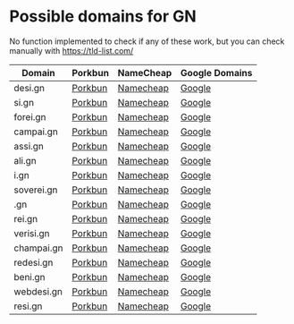 # Possible domains for GN

No function implemented to check if any of these work, but you can check manually with https://tld-list.com/

| Domain | Porkbun | NameCheap | Google Domains |
|---|---|---|---|
| desi.gn | [Porkbun](https://porkbun.com/checkout/search?prb=e814663da1&tlds=&idnLanguage=&search=search&q=desi.gn) | [Namecheap](https://www.namecheap.com/domains/registration/results/?domain=desi.gn) | [Google](https://domains.google.com/registrar/search?searchTerm=desi.gn) |
| si.gn | [Porkbun](https://porkbun.com/checkout/search?prb=e814663da1&tlds=&idnLanguage=&search=search&q=si.gn) | [Namecheap](https://www.namecheap.com/domains/registration/results/?domain=si.gn) | [Google](https://domains.google.com/registrar/search?searchTerm=si.gn) |
| forei.gn | [Porkbun](https://porkbun.com/checkout/search?prb=e814663da1&tlds=&idnLanguage=&search=search&q=forei.gn) | [Namecheap](https://www.namecheap.com/domains/registration/results/?domain=forei.gn) | [Google](https://domains.google.com/registrar/search?searchTerm=forei.gn) |
| campai.gn | [Porkbun](https://porkbun.com/checkout/search?prb=e814663da1&tlds=&idnLanguage=&search=search&q=campai.gn) | [Namecheap](https://www.namecheap.com/domains/registration/results/?domain=campai.gn) | [Google](https://domains.google.com/registrar/search?searchTerm=campai.gn) |
| assi.gn | [Porkbun](https://porkbun.com/checkout/search?prb=e814663da1&tlds=&idnLanguage=&search=search&q=assi.gn) | [Namecheap](https://www.namecheap.com/domains/registration/results/?domain=assi.gn) | [Google](https://domains.google.com/registrar/search?searchTerm=assi.gn) |
| ali.gn | [Porkbun](https://porkbun.com/checkout/search?prb=e814663da1&tlds=&idnLanguage=&search=search&q=ali.gn) | [Namecheap](https://www.namecheap.com/domains/registration/results/?domain=ali.gn) | [Google](https://domains.google.com/registrar/search?searchTerm=ali.gn) |
| i.gn | [Porkbun](https://porkbun.com/checkout/search?prb=e814663da1&tlds=&idnLanguage=&search=search&q=i.gn) | [Namecheap](https://www.namecheap.com/domains/registration/results/?domain=i.gn) | [Google](https://domains.google.com/registrar/search?searchTerm=i.gn) |
| soverei.gn | [Porkbun](https://porkbun.com/checkout/search?prb=e814663da1&tlds=&idnLanguage=&search=search&q=soverei.gn) | [Namecheap](https://www.namecheap.com/domains/registration/results/?domain=soverei.gn) | [Google](https://domains.google.com/registrar/search?searchTerm=soverei.gn) |
| .gn | [Porkbun](https://porkbun.com/checkout/search?prb=e814663da1&tlds=&idnLanguage=&search=search&q=.gn) | [Namecheap](https://www.namecheap.com/domains/registration/results/?domain=.gn) | [Google](https://domains.google.com/registrar/search?searchTerm=.gn) |
| rei.gn | [Porkbun](https://porkbun.com/checkout/search?prb=e814663da1&tlds=&idnLanguage=&search=search&q=rei.gn) | [Namecheap](https://www.namecheap.com/domains/registration/results/?domain=rei.gn) | [Google](https://domains.google.com/registrar/search?searchTerm=rei.gn) |
| verisi.gn | [Porkbun](https://porkbun.com/checkout/search?prb=e814663da1&tlds=&idnLanguage=&search=search&q=verisi.gn) | [Namecheap](https://www.namecheap.com/domains/registration/results/?domain=verisi.gn) | [Google](https://domains.google.com/registrar/search?searchTerm=verisi.gn) |
| champai.gn | [Porkbun](https://porkbun.com/checkout/search?prb=e814663da1&tlds=&idnLanguage=&search=search&q=champai.gn) | [Namecheap](https://www.namecheap.com/domains/registration/results/?domain=champai.gn) | [Google](https://domains.google.com/registrar/search?searchTerm=champai.gn) |
| redesi.gn | [Porkbun](https://porkbun.com/checkout/search?prb=e814663da1&tlds=&idnLanguage=&search=search&q=redesi.gn) | [Namecheap](https://www.namecheap.com/domains/registration/results/?domain=redesi.gn) | [Google](https://domains.google.com/registrar/search?searchTerm=redesi.gn) |
| beni.gn | [Porkbun](https://porkbun.com/checkout/search?prb=e814663da1&tlds=&idnLanguage=&search=search&q=beni.gn) | [Namecheap](https://www.namecheap.com/domains/registration/results/?domain=beni.gn) | [Google](https://domains.google.com/registrar/search?searchTerm=beni.gn) |
| webdesi.gn | [Porkbun](https://porkbun.com/checkout/search?prb=e814663da1&tlds=&idnLanguage=&search=search&q=webdesi.gn) | [Namecheap](https://www.namecheap.com/domains/registration/results/?domain=webdesi.gn) | [Google](https://domains.google.com/registrar/search?searchTerm=webdesi.gn) |
| resi.gn | [Porkbun](https://porkbun.com/checkout/search?prb=e814663da1&tlds=&idnLanguage=&search=search&q=resi.gn) | [Namecheap](https://www.namecheap.com/domains/registration/results/?domain=resi.gn) | [Google](https://domains.google.com/registrar/search?searchTerm=resi.gn) |
